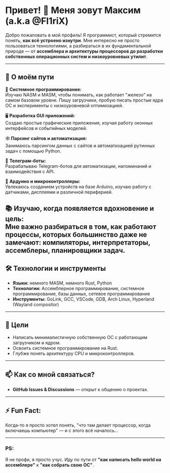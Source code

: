 
# Привет! 👋 Меня зовут Максим (a.k.a @Fl1riX)

Добро пожаловать в мой профиль! Я программист, который стремится понять, **как всё устроено изнутри**. Мне интересно не просто пользоваться технологиями, а разбираться в их фундаментальной природе — от **ассемблера и архитектуры процессоров до разработки собственных операционных систем и низкоуровневых утилит**.

---

## 🚀 О моём пути

🔧 **Системное программирование:**  
Изучаю NASM и MASM, чтобы понимать, как работает "железо" на самом базовом уровне. Пишу загрузчики, пробую писать простые ядра ОС и эксперименты с низкоуровневой оптимизацией.

🖥 **Разработка GUI приложений:**  
Создаю простые графические приложения, изучая работу оконных интерфейсов и событийных моделей.

🕸 **Парсинг сайтов и автоматизация:**  
Занимаюсь парсингом данных с сайтов и автоматизацией рутинных задач с помощью Python.

🤖 **Телеграм-боты:**  
Разрабатываю Telegram-ботов для автоматизации, напоминаний и взаимодействия с API.

🔌 **Ардуино и микроконтроллеры:**  
Увлекаюсь созданием устройств на базе Arduino, изучаю работу с датчиками, дисплеями и различной периферией.

📚 **Изучаю, когда появляется вдохновение и цель:**  
Мне важно разбираться в том, как работают процессы, которых большинство даже не замечают: компиляторы, интерпретаторы, ассемблеры, планировщики задач.
---

## 🛠️ Технологии и инструменты

- **Языки:** немного MASM, немного Rust, Python
- **Технологии:** Ассемблерное программирование, системное программирование, базы данных, сетевое программирование
- **Инструменты:** GoLink, GCC, VSCode, GDB, Arch Linux, Hyperland (Wayland compositor)

---

## 🎯 Цели

- Написать минималистичную собственную ОС с работающим загрузчиком и ядром.
- Освоить системное программирование на Rust.
- Глубже понять архитектуру CPU и микроконтроллеров.

---

## 📫 Как со мной связаться?

- **GitHub Issues & Discussions** — открыт к общению о проектах.

---

## ⚡ Fun Fact:
Когда-то я просто хотел понять, "что там делает процессор, когда включаешь компьютер" — и с этого всё началось...

---

### PS:
Я не профи, я просто учус. Иду по пути от **"как написать hello world на ассемблере"** к **"как собрать свою ОС"**.
